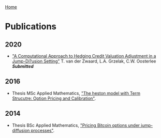[Home](index.md)

# Publications

## 2020
* ["A Computational Approach to Hedging Credit Valuation Adjustment in a Jump-Di?usion Setting"](https://arxiv.org/pdf/2005.10504.pdf) T. van der Zwaard, L.A. Grzelak, C.W. Oosterlee ***Submitted***

## 2016
* Thesis MSc Applied Mathematics, ["The heston model with Term Strucutre: Option Pricing and Calibration"](http://resolver.tudelft.nl/uuid:eb4a8dd4-e024-48d7-9784-4bbecbebe1f1).

## 2014
* Thesis BSc Applied Mathematics, ["Pricing Bitcoin options under jump-diffusion processes"](http://resolver.tudelft.nl/uuid:c9e40f25-738e-4c69-a747-e10de372dc42).
